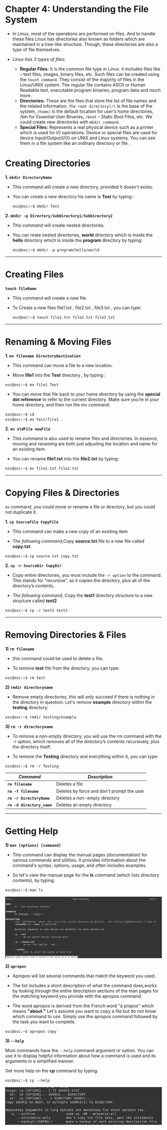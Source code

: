 # Chapter 4: Understanding the File System 

- In Linux, most of the operations are performed on files. And to handle these files Linux has directories also known as folders which are maintained in a tree-like structure. Though, these directories are also a type of file themselves. 
  
- *Linux has 3 types of files:*
    - **Regular Files:** It is the common file type in Linux. it includes files like – text files, images, binary files, etc. Such files can be created using the `touch command`. They consist of the majority of files in the Linux/UNIX system. The regular file contains ASCII or Human Readable text, executable program binaries, program data and much more.
    - **Directories:** These are the files that store the list of file names and the related information. `The root directory(/)` is the base of the system, `/home/` is the default location for user’s home directories, /bin for Essential User Binaries, `/boot` – Static Boot Files, etc. We could create new directories with `mkdir command`.
   - **Special Files:** Represents a real physical device such as a printer which is used for IO operations. Device or special files are used for device Input/Output(I/O) on UNIX and Linux systems. You can see them in a file system like an ordinary directory or file.
  
# Creating Directories

**1. `mkdir DirectoryName`**

- This command will create a new directory, provided it doesn't exists.
>
- You can create a new directory his name is **Test** by typing :

    ```
    osc@osc:~$ mkdir Test 
    ```

**2. `mkdir -p Directory/SubDirectory1/SubDirectory2`**

- This command will create nested directories.
>
- You can reate nested directories, **world** directory which is inside the **hello** directory which is inside the **program** directory by typing:

    ```
    osc@osc:~$ mkdir -p program/hello/world
    ```

---
# **Creating Files**

**`touch fileName`**

- This command will create a new file.
>
- To Create a new files file1.txt , file2.txt , file3.txt , you can type:

    ```
    osc@osc:~$ touch file1.txt file2.txt file3.txt
    ```

---
# Renaming & Moving Files

**1. `mv filename DirectoryDestination `** 

- This command can move a file to a new location.
>
- Move **file1** into the **Test** directory , by typing :
>
```
osc@osc:~$ mv file1 Test
```

- You can move that file back to your home directory by using the **special dot reference** to refer to the current directory. Make sure you’re in your home directory, and then run the mv command:
>
```
osc@osc:~$ cd
osc@osc:~$ mv test/file1 . 
```
**2. `mv oldFile newFile `** 

- This command is also used to rename files and directories. In essence, moving and renaming are both just adjusting the location and name for an existing item.
>
- You can rename **file1.txt** into the **file2.txt** by typing: 
>
```
osc@osc:~$ mv file1.txt file2.txt
```
---
# Copying Files & Directories

`mv` command, you could move or rename a file or directory, but you could not duplicate it. 

**1. `cp SourceFile CopyFile`** 

- This command can make a new copy of an existing item
>
- *The following command*,Copy **source.txt** file to a new file called **copy.txt**.
>
```
osc@osc:~$ cp source.txt copy.txt
```
**2. `cp -r SourceDir CopyDir`**

- Copy entire directories, you must include the `-r option` to the command. This stands for “recursive”, as it copies the directory, plus all of the directory’s contents.

- *The following command*, Copy the **test1** directory structure to a new structure called **test2**

```
osc@osc:~$ cp -r test1 test2
```
---
# Removing Directories & Files

**1) `rm filename`**

- this command could be used to delete a file. 
>
- To remove **test** file from the directory, you can type:
>
```
osc@osc:~$ rm test 
```
**2) `rmdir directoryname`**

- Remove empty directories, this will only succeed if there is nothing in the directory in question. Let's remove **example** directory within the **testing** directory:
>
```
osc@osc:~$ rmdir testing/example 
```

**3) `rm -r directoryname`**
- To remove a *non-empty* directory, you will use the rm command with the -r option, which removes all of the directory’s contents recursively, plus the directory itself.
>
- To remove the **Testing** directory and everything within it, you can type:

```
osc@osc:~$ rm -r Testing
```
>
| *Command* | *Description* |
| ---- |----|
| **`rm filename`** |Deletes a file|
| **`rm -f filename`** |Deletes by force and don't prompt the user|
| **`rm -r DirectoryName`** |Deletes a non-empty directory| 
| **`rm -d directory_name`**|Deletes an empty directory|



---

# Getting Help

**1) `man [options] [command]`**

- This command can display the manual pages (documentation) for various commands and utilities. It provides information about the command's syntax, options, usage, and often includes examples. 

- So let's view the manual page for the **ls** command (which lists directory contents), by typing:
>
```
osc@osc:~$ man ls
```
![alt text](<Images/man command.png>)

**2) `apropos`**
- Apropos will list several commands that match the keyword you used. 
>
- The list includes a short description of what the command does,works by looking through the entire description sections of the man pages for the matching keyword you provide with the apropos command.
>
- The word apropos is derived from the French word "à propos" which means **"about."**
 Let's assume you want to copy a file but do not know which command to use. Simply use the apropos command followed by the task you want to complete.
>
```
osc@osc:~$ apropos copy
```
>
**3) `--help`**

Most commands have the `--help` command argument or option. You can use it to display helpful information about how a command is used and its arguments in a simplified manner.

Get more help on the **cp** command by typing:
```
osc@osc:~$ cp --help
```
![alt text](<Images/--help command.png>)
